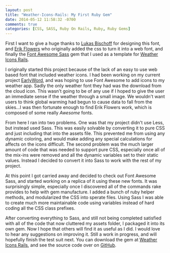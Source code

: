 ```yaml
---
layout: post
title: "Weather-Icons-Rails: My First Ruby Gem"
date: 2014-05-12 11:58:32 -0700
comments: true
categories: [CSS, SASS, Ruby On Rails, Ruby, Ruby Gems]
---
```


First I want to give a huge thanks to [Lukas Bischoff](http://www.twitter.com/artill)
for designing this font, and [Erik Flowers](http://www.helloerik.com/) who
originally added the css to turn it into a web font, and finally the
[Font Awesome Sass](https://github.com/FortAwesome/font-awesome-sass) gem that
I used as a template for [Weather Icons Rails](http://rubygems.org/gems/weather-icons-rails).

I originally started this project because of the lack of an easy to use web
based font that included weather icons. I had been working on my current
project [EarlyWord](http://earlyword.herokuapp.com/), and was hoping to use
Font Awesome to add icons to my weather app. Sadly the only weather font they
had was the download from the cloud icon. This wasn't going to be of any use if I
hoped to give the user an immediate sense if the weather through a small image.
We wouldn't want users to think global warming had begun to cause data to fall
from the skies...I was then fortunate enough to find Erik Flowers work, which is
composed of some really *Awesome* fonts.

From here I ran into two problems. One was that my project didn't use Less, but
instead used Sass. This was easily solvable by converting it to pure CSS and just
including that into the assets file. This prevented me from using any dynamic
coloring, and would make adding any special calculations for affects on the
icons difficult. The second problem was the much larger amount of code that was needed
to support pure CSS, especially once all of the mix-ins were removed and all the dynamic
variables set to their static values. Instead I decided to convert it into Sass
to work with the rest of my project.

At this point I got carried away and decided to check out Font Awesome Sass,
and started working on a replica of it using these new fonts. It was surprisingly
simple, especially once I discovered all of the commands rake provides to help with
gem manufacture. I added a bunch of ruby helper methods, and modularized the CSS into
sperate files. Using Sass I was able to create much more maintainable code using
variables instead of hard coding all the CSS class prefixes.

After converting everything to Sass, and still not being completed satisfied with
all of the code that now cluttered my assets folder, I packaged it into its own
gem. Now I hope that others will find it as useful as I did. I would love to hear
any suggestions on improving it. Still a work in progress, and will hopefully
finish the test suit next. You can download the gem at
[Weather Icons Rails](http://rubygems.org/gems/weather-icons-rails),
and see the source code over on [GitHub](https://github.com/CodySchaaf/weather-icons-rails).
